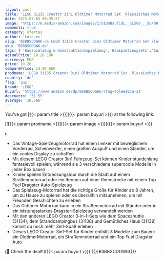 ```yaml
---
layout: post
title: 'LEGO 31135 Creator 3in1 Oldtimer Motorrad Set  klassisches Motorrad-Spielzeug vom Straßenmotorrad zum Dragster Auto  Fahrzeug-Bauspielzeug für Kinder  Jungen und Mädchen'
date: 2023-05-03 06:35:57
image: 'https://m.media-amazon.com/images/I/51QmBauTidL._SL500_._SL400_.jpg'
comments: true
category: ofertas
author: 'tole.es'
slug: 'B0BBSCDGW6-de LEGO 31135 Creator 3in1 Oldtimer Motorrad Set klassisches...'
sku: 'B0BBSCDGW6-de'
tags: [ 'Bauspielzeug & Konstruktionsspielzeug','Bauspielzeugsets','Custom Stores','LEGO','Lego Creator','Self Service','Spielzeug','lego','🇩🇪', ]
actualPrice: 10.26 EUR
currency: EUR
price: 10.26
comparePrice: 14.99 EUR
prodname: 'LEGO 31135 Creator 3in1 Oldtimer Motorrad Set  klassisches Motorrad-Spielzeug vom Straßenmotorrad zum Dragster Auto  Fahrzeug-Bauspielzeug für Kinder  Jungen und Mädchen'
country: 'de'
flag: '🇩🇪'
brand: 'LEGO'
buyurl: 'https://www.amazon.de/dp/B0BBSCDGW6/?tag=tolees0ca-21'
descuento: '31.55'
average: '10.566'
---
```


You've got [{{< param title >}}]({{< param buyurl >}}) at the following link:

[![{{< param prodname >}}]({{< param image >}})]({{< param buyurl >}})

ℹ️:

- Das Vintage-Spielzeugmotorrad hat einen Lenker mit beweglichem Vorderrad, Scheinwerfer, einen großen Auspuff und einen Ständer, um ein cooles Display zu schaffen
- Mit diesem LEGO Creator 3in1 Fahrzeug-Set können Kinder stundenlang fantasievoll spielen, während sie 3 verschiedene supercoole Modelle in jeder Box bauen
- Kinder spielen Entdeckungstour durch die Stadt auf einem Straßenmotorrad oder ein Rennen auf einer Rennstrecke mit einem Top Fuel Dragster Auto-Spielzeug
- Das Spielzeug-Motorrad hat die richtige Größe für Kinder ab 8 Jahren, um zu Hause zu spielen oder es überallhin mitzunehmen, um mit Freunden Geschichten zu erleben
- Das Oldtimer Motorrad kann in ein Straßenmotorrad mit Ständer oder in ein leistungsstarkes Dragster-Spielzeug verwandelt werden
- Mit den anderen LEGO Creator 3-in-1-Sets wie dem Spaceshuttle (31134), dem Strandcampingbus (31138) und Gemütliches Haus (31139) kannst du noch mehr 3in1-Spaß erleben
- Dieses LEGO Creator 3in1-Set für Kinder enthält 3 Modelle zum Bauen: ein OldtimerMotorrad, ein Straßenmotorrad und ein Top Fuel Dragster Auto

[🛒 Check the deal!!]({{< param buyurl >}})
{{<world>}}B0BBSCDGW6{{</world>}}
